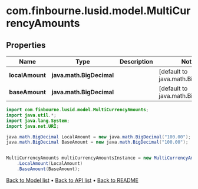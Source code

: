 # com.finbourne.lusid.model.MultiCurrencyAmounts

## Properties

Name | Type | Description | Notes
------------ | ------------- | ------------- | -------------
**localAmount** | **java.math.BigDecimal** |  | [default to java.math.BigDecimal]
**baseAmount** | **java.math.BigDecimal** |  | [default to java.math.BigDecimal]

```java
import com.finbourne.lusid.model.MultiCurrencyAmounts;
import java.util.*;
import java.lang.System;
import java.net.URI;

java.math.BigDecimal LocalAmount = new java.math.BigDecimal("100.00");
java.math.BigDecimal BaseAmount = new java.math.BigDecimal("100.00");


MultiCurrencyAmounts multiCurrencyAmountsInstance = new MultiCurrencyAmounts()
    .LocalAmount(LocalAmount)
    .BaseAmount(BaseAmount);
```


[Back to Model list](../README.md#documentation-for-models) &#8226; [Back to API list](../README.md#documentation-for-api-endpoints) &#8226; [Back to README](../README.md)
